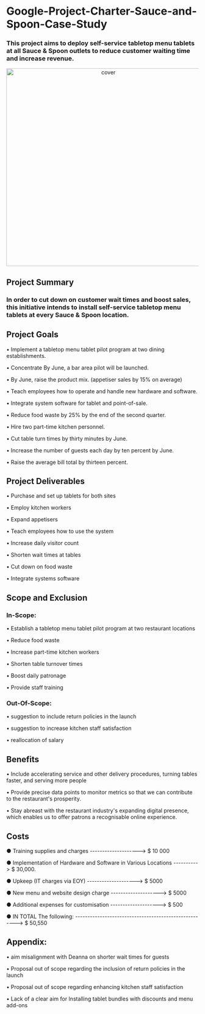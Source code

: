 # Google-Project-Charter-Sauce-and-Spoon-Case-Study
### This project aims to deploy self-service tabletop menu tablets at all Sauce & Spoon outlets to reduce customer waiting time and increase revenue.
<p align="center">
<img width="519" alt="cover" src="[PNG.png]">

## Project Summary
### In order to cut down on customer wait times and boost sales, this initiative intends to install self-service tabletop menu tablets at every Sauce & Spoon location.

## Project Goals
<p>•	Implement a tabletop menu tablet pilot program at two dining establishments.  </p>
<p>•	Concentrate By June, a bar area pilot will be launched. </p>
<p>•	By June, raise the product mix. (appetiser sales by 15% on average)  </p>
<p>•	Teach employees how to operate and handle new hardware and software. </p>
<p>•	Integrate system software for tablet and point-of-sale. </p>
<p>•	Reduce food waste by 25% by the end of the second quarter.  </p>
<p>•	Hire two part-time kitchen personnel. </p>
<p>•	Cut table turn times by thirty minutes by June. </p>
<p>•	Increase the number of guests each day by ten percent by June. </p>
<p>•  Raise the average bill total by thirteen percent. </p>

## Project Deliverables
<p>•	Purchase and set up tablets for both sites </p>
<p>•	Employ kitchen workers  </p>
<p>•	Expand appetisers </p>
<p>•	Teach employees how to use the system  </p>
<p>•	Increase daily visitor count </p>
<p>•	Shorten wait times at tables   </p>
<p>•	Cut down on food waste </p>
<p>•	Integrate systems software  </p>


## Scope and Exclusion
### In-Scope:
<p>•	Establish a tabletop menu tablet pilot program at two restaurant locations  </p>
<p>•	Reduce food waste  </p>
<p>•	Increase part-time kitchen workers   </p>
<p>•	Shorten table turnover times </p>
<p>•	Boost daily patronage </p>
<p>•	Provide staff training  </p>

### Out-Of-Scope:
<p>•	suggestion to include return policies in the launch </p>
<p>•	suggestion to increase kitchen staff satisfaction  </p>
<p>•	reallocation of salary </p>


## Benefits
<p>•	Include accelerating service and other delivery procedures, turning tables faster, and serving more people</p>
<p>•	Provide precise data points to monitor metrics so that we can contribute to the restaurant's prosperity.</p>
<p>•	Stay abreast with the restaurant industry's expanding digital presence, which enables us to offer patrons a recognisable online experience. </p>

##  Costs
<p>	●	Training supplies and charges --------------------> $ 10 000</p>
<p>	●	Implementation of Hardware and Software in Various Locations ----------> $ 30,000.</p>
<p>	●	Upkeep (IT charges via EOY) --------------------> $ 5000</p>
<p>	●	New menu and website design charge --------------------> $ 5000</p>
<p>	●	Additional expenses for customisation --------------------> $ 500   </p>
<p> ●	IN TOTAL The following: ------------------------------------------------------> $ 50,550</p>

## Appendix:
<p>•	aim misalignment with Deanna on shorter wait times for guests   </p>
<p>•	Proposal out of scope regarding the inclusion of return policies in the launch </p>
<p>•	Proposal out of scope regarding enhancing kitchen staff satisfaction   </p>
<p>•  Lack of a clear aim for Installing tablet bundles with discounts and menu add-ons</p>

